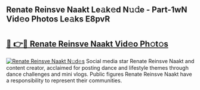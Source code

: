 ## Renate Reinsve Naakt Le𝚊k𝚎d N𝚞𝚍e - Part-1wN Vid𝚎o Photos Le𝚊ks E8pvR

# <h2><a href="http://fb1iuf.evod.top/?m=Renate+Reinsve+Naakt">🔗 👉🔴 Renate Reinsve Naakt Vid𝚎o Ph𝚘t𝚘s</a></h2>

[![Renate Reinsve Naakt N𝚞d𝚎s](https://i.imgur.com/8V9OHl7.gif)](http://fb1iuf.evod.top/?m=Renate+Reinsve+Naakt)
Social media star Renate Reinsve Naakt and content creator, acclaimed for posting dance and lifestyle themes through dance challenges and mini vlogs. Public figures Renate Reinsve Naakt have a responsibility to represent their communities. 
